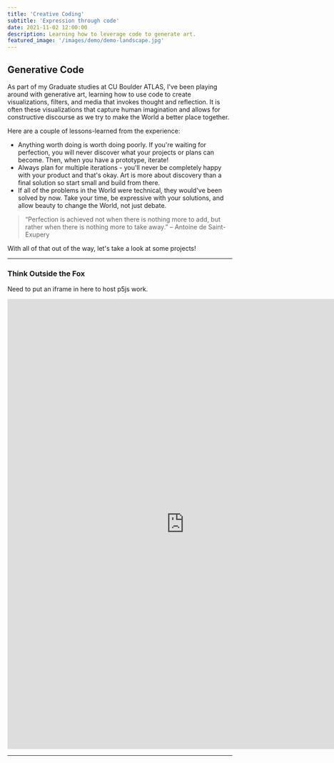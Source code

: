 ```yaml
---
title: 'Creative Coding'
subtitle: 'Expression through code'
date: 2021-11-02 12:00:00
description: Learning how to leverage code to generate art.
featured_image: '/images/demo/demo-landscape.jpg'
---
```


## Generative Code

As part of my Graduate studies at CU Boulder ATLAS, I've been playing around with generative art, learning how to use code to create visualizations, filters, and media that invokes thought and reflection.  It is often these visualizations that capture human imagination and allows for constructive discourse as we try to make the World a better place together.

Here are a couple of lessons-learned from the experience:

* Anything worth doing is worth doing poorly.  If you're waiting for perfection, you will never discover what your projects or plans can become.  Then, when you have a prototype, iterate!
* Always plan for multiple iterations - you'll never be completely happy with your product and that's okay.  Art is more about discovery than a final solution so start small and build from there.
* If all of the problems in the World were technical, they would've been solved by now.  Take your time, be expressive with your solutions, and allow beauty to change the World, not just debate.

> “Perfection is achieved not when there is nothing more to add, but rather when there is nothing more to take away.” – Antoine de Saint-Exupery

With all of that out of the way, let's take a look at some projects!  

---

### Think Outside the Fox

Need to put an iframe in here to host p5js work.

<iframe style="width: 792px; height: 1008px; overflow: hidden;"  scrolling="no" frameborder="0" src="https://preview.p5js.org/starbuck10/embed/0YfAh_Bep"></iframe>

---

